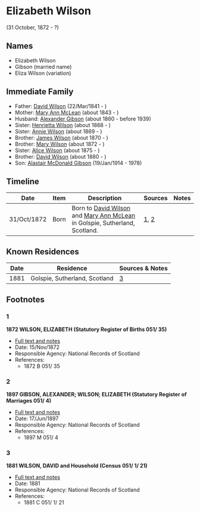 ﻿---
layout: person
subject_key: i71295041
permalink: /people/i71295041
---

# Elizabeth Wilson
(31 October, 1872 - ?)

## Names

* Elizabeth Wilson
* Gibson (married name)
* Eliza Wilson (variation)

## Immediate Family

* Father: [David Wilson](./@15598112@-david-wilson-b1841-3-22-d.md) (22/Mar/1841 - )
* Mother: [Mary Ann McLean](./@87096403@-mary-ann-mclean-b1843-d.md) (about 1843 - )
* Husband: [Alexander Gibson](./@21968540@-alexander-gibson-b1860-d1939.md) (about 1860 - before 1939)
* Sister: [Henrietta Wilson](./@47880504@-henrietta-wilson-b1868-d.md) (about 1868 - )
* Sister: [Annie Wilson](./@8935795@-annie-wilson-b1869-d.md) (about 1869 - )
* Brother: [James Wilson](./@59901376@-james-wilson-b1870-d.md) (about 1870 - )
* Brother: [Mary Wilson](./@23013592@-mary-wilson-b1872-d.md) (about 1872 - )
* Sister: [Alice Wilson](./@71120788@-alice-wilson-b1875-d.md) (about 1875 - )
* Brother: [David Wilson](./@97100177@-david-wilson-b1880-d.md) (about 1880 - )
* Son: [Alastair McDonald Gibson](./@3963708@-alastair-mcdonald-gibson-b1914-1-19-d1978.md) (19/Jan/1914 - 1978)

## Timeline

Date | Item | Description | Sources | Notes
---|---|---|---|---
31/Oct/1872 | Born | Born to [David Wilson](./@15598112@-david-wilson-b1841-3-22-d.md) and [Mary Ann McLean](./@87096403@-mary-ann-mclean-b1843-d.md) in Golspie, Sutherland, Scotland. | [1](#1), [2](#2) | 

## Known Residences

Date | Residence | Sources & Notes
---|---|---
1881 | Golspie, Sutherland, Scotland | [3](#3)

## Footnotes

### 1

**1872 WILSON, ELIZABETH (Statutory Register of Births 051/ 35)**

* [Full text and notes](../sources/@38673760@-1872-wilson,-elizabeth-statutory-register-of-births-051-35-.md)
* Date: 15/Nov/1872
* Responsible Agency: National Records of Scotland
* References: 
  * 1872 B 051/ 35

### 2

**1897 GIBSON, ALEXANDER; WILSON; ELIZABETH (Statutory Register of Marriages 051/ 4)**

* [Full text and notes](../sources/@25441996@-1897-gibson,-alexander;-wilson;-elizabeth-statutory-register-of-marriages-051-4-.md)
* Date: 17/Jun/1897
* Responsible Agency: National Records of Scotland
* References: 
  * 1897 M 051/ 4

### 3

**1881 WILSON, DAVID and Household (Census 051/ 1/ 21)**

* [Full text and notes](../sources/@45272064@-1881-wilson,-david-and-household-census-051-1-21-.md)
* Date: 1881
* Responsible Agency: National Records of Scotland
* References: 
  * 1881 C 051/ 1/ 21

